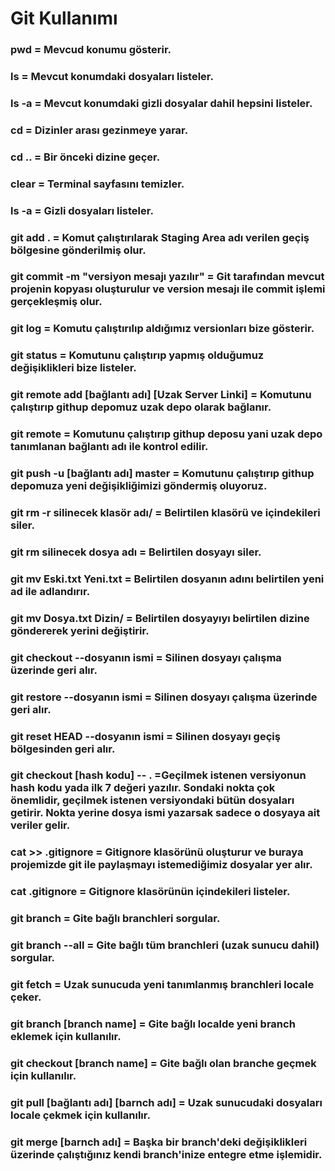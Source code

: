 # Git Kullanımı <br/>
### **pwd** = Mevcud konumu gösterir. <br/>
### **ls** = Mevcut konumdaki dosyaları listeler. <br/>
### **ls -a** = Mevcut konumdaki gizli dosyalar dahil hepsini listeler. <br/>
### **cd** = Dizinler arası gezinmeye yarar. <br/>
### **cd ..** = Bir önceki dizine geçer. <br/>
### **clear** = Terminal sayfasını temizler. <br/>
### **ls -a** = Gizli dosyaları listeler. <br/>
### **git add .** = Komut çalıştırılarak Staging Area adı verilen geçiş bölgesine gönderilmiş olur. <br/>
### **git commit -m "versiyon mesajı yazılır"** = Git tarafından mevcut projenin kopyası oluşturulur ve version mesajı ile commit işlemi gerçekleşmiş olur. <br/>
### **git log** = Komutu çalıştırılıp aldığımız versionları bize gösterir. <br/>
### **git status** = Komutunu çalıştırıp yapmış olduğumuz değişiklikleri bize listeler. <br/>
### **git remote add [bağlantı adı] [Uzak Server Linki]** = Komutunu çalıştırıp githup depomuz uzak depo olarak bağlanır. <br/>
### **git remote** = Komutunu çalıştırıp githup deposu yani uzak depo tanımlanan bağlantı adı ile kontrol edilir. <br/>
### **git push -u [bağlantı adı] master** = Komutunu çalıştırıp githup depomuza yeni değişikliğimizi göndermiş oluyoruz. <br/>
### **git rm -r silinecek klasör adı/** = Belirtilen klasörü ve içindekileri siler. <br/>
### **git rm silinecek dosya adı** = Belirtilen dosyayı siler. <br/>
### **git mv Eski.txt Yeni.txt** = Belirtilen dosyanın adını belirtilen yeni ad ile adlandırır. <br/>
### **git mv Dosya.txt Dizin/** = Belirtilen dosyayıyı belirtilen dizine göndererek yerini değiştirir. <br/>
### **git checkout --dosyanın ismi** = Silinen dosyayı çalışma üzerinde geri alır. <br/>
### **git restore --dosyanın ismi** = Silinen dosyayı çalışma üzerinde geri alır. <br/>
### **git reset HEAD --dosyanın ismi** = Silinen dosyayı geçiş bölgesinden geri alır. <br/>
### **git checkout [hash kodu] -- .** =Geçilmek istenen versiyonun hash kodu yada ilk 7 değeri yazılır. Sondaki nokta çok önemlidir, geçilmek istenen versiyondaki bütün dosyaları getirir. Nokta yerine dosya ismi yazarsak sadece o dosyaya ait veriler gelir. <br/>
### **cat >> .gitignore** = Gitignore klasörünü oluşturur ve buraya projemizde git ile paylaşmayı istemediğimiz dosyalar yer alır. <br/>
### **cat .gitignore** = Gitignore klasörünün içindekileri listeler. <br/>
### **git branch** = Gite bağlı branchleri sorgular. <br/>
### **git branch --all** = Gite bağlı tüm branchleri (uzak sunucu dahil) sorgular. <br/>
### **git fetch** = Uzak sunucuda yeni tanımlanmış branchleri locale çeker. <br/>
### **git branch [branch name]** = Gite bağlı localde yeni branch eklemek için kullanılır. <br/>
### **git checkout [branch name]** = Gite bağlı olan branche geçmek için kullanılır. <br/>
### **git pull [bağlantı adı] [barnch adı]** = Uzak sunucudaki dosyaları locale çekmek için kullanılır. <br/>
### **git merge [barnch adı]** = Başka bir branch'deki değişiklikleri üzerinde çalıştığınız kendi branch'inize entegre etme işlemidir. <br/>
